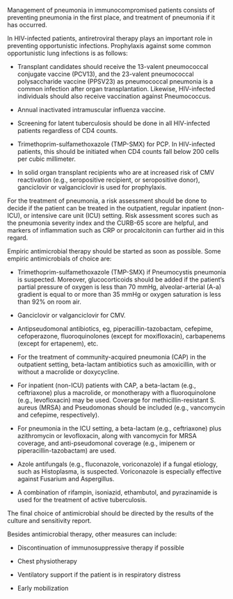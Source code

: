 Management of pneumonia in immunocompromised patients consists of preventing pneumonia in the first place, and treatment of pneumonia if it has occurred.

In HIV-infected patients, antiretroviral therapy plays an important role in preventing opportunistic infections. Prophylaxis against some common opportunistic lung infections is as follows:

- Transplant candidates should receive the 13-valent pneumococcal conjugate vaccine (PCV13), and the 23-valent pneumococcal polysaccharide vaccine (PPSV23) as pneumococcal pneumonia is a common infection after organ transplantation. Likewise, HIV-infected individuals should also receive vaccination against Pneumococcus.

- Annual inactivated intramuscular influenza vaccine.

- Screening for latent tuberculosis should be done in all HIV-infected patients regardless of CD4 counts.

- Trimethoprim-sulfamethoxazole (TMP-SMX) for PCP. In HIV-infected patients, this should be initiated when CD4 counts fall below 200 cells per cubic millimeter.

- In solid organ transplant recipients who are at increased risk of CMV reactivation (e.g., seropositive recipient, or seropositive donor), ganciclovir or valganciclovir is used for prophylaxis.

For the treatment of pneumonia, a risk assessment should be done to decide if the patient can be treated in the outpatient, regular inpatient (non-ICU), or intensive care unit (ICU) setting. Risk assessment scores such as the pneumonia severity index and the CURB-65 score are helpful, and markers of inflammation such as CRP or procalcitonin can further aid in this regard.

Empiric antimicrobial therapy should be started as soon as possible. Some empiric antimicrobials of choice are:

- Trimethoprim-sulfamethoxazole (TMP-SMX) if Pneumocystis pneumonia is suspected. Moreover, glucocorticoids should be added if the patient’s partial pressure of oxygen is less than 70 mmHg, alveolar-arterial (A-a) gradient is equal to or more than 35 mmHg or oxygen saturation is less than 92% on room air.

- Ganciclovir or valganciclovir for CMV.

- Antipseudomonal antibiotics, eg, piperacillin-tazobactam, cefepime, cefoperazone, fluoroquinolones (except for moxifloxacin), carbapenems (except for ertapenem), etc.

- For the treatment of community-acquired pneumonia (CAP) in the outpatient setting, beta-lactam antibiotics such as amoxicillin, with or without a macrolide or doxycycline.

- For inpatient (non-ICU) patients with CAP, a beta-lactam (e.g., ceftriaxone) plus a macrolide, or monotherapy with a fluoroquinolone (e.g., levofloxacin) may be used. Coverage for methicillin-resistant S. aureus (MRSA) and Pseudomonas should be included (e.g., vancomycin and cefepime, respectively).

- For pneumonia in the ICU setting, a beta-lactam (e.g., ceftriaxone) plus azithromycin or levofloxacin, along with vancomycin for MRSA coverage, and anti-pseudomonal coverage (e.g., imipenem or piperacillin-tazobactam) are used.

- Azole antifungals (e.g., fluconazole, voriconazole) if a fungal etiology, such as Histoplasma, is suspected. Voriconazole is especially effective against Fusarium and Aspergillus.

- A combination of rifampin, isoniazid, ethambutol, and pyrazinamide is used for the treatment of active tuberculosis.

The final choice of antimicrobial should be directed by the results of the culture and sensitivity report.

Besides antimicrobial therapy, other measures can include:

- Discontinuation of immunosuppressive therapy if possible

- Chest physiotherapy

- Ventilatory support if the patient is in respiratory distress

- Early mobilization